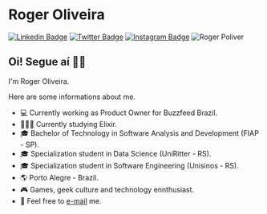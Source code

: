 # Roger Oliveira
[![Linkedin Badge](https://img.shields.io/badge/-LinkedIn-blue?style=flat&logo=LinkedIn&logoColor=white)](https://www.linkedin.com/in/rogerpoliver)
[![Twitter Badge](https://img.shields.io/badge/-Twitter-1ca0f1?style=flat&logo=Twitter&logoColor=white)](https://twitter.com/rogerpoliver)
[![Instagram Badge](https://img.shields.io/badge/-Instagram-C13584?style=flat&logo=Instagram&logoColor=white)](https://www.instagram.com/rogerpoliver)
<img src="https://komarev.com/ghpvc/?username=rogerpolvr" alt="Roger Poliver" /> </p>

## Oi! Segue aí ✌🏻

I'm Roger Oliveira.

Here are some informations about me.

- 💻 Currently working as Product Owner for Buzzfeed Brazil.
- 🧙🏻‍♂️ Currently studying Elixir.
- 🎓 Bachelor of Technology in Software Analysis and Development (FIAP - SP).
- 🎓 Specialization student in Data Science (UniRitter - RS).
- 🎓 Specialization student in Software Engineering (Unisinos - RS).
- :earth_americas: Porto Alegre - Brazil.
- :video_game: Games, geek culture and technology ennthusiast.
- 📩 Feel free to [e-mail](mailto:rogerpolvr@gmail.com) me.

